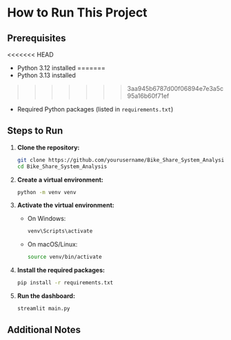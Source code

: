 # How to Run This Project

## Prerequisites
<<<<<<< HEAD
- Python 3.12 installed
=======
- Python 3.13 installed
>>>>>>> 3aa945b6787d00f06894e7e3a5c95a16b60f71ef
- Required Python packages (listed in `requirements.txt`)

## Steps to Run

1. **Clone the repository:**
    ```sh
    git clone https://github.com/yourusername/Bike_Share_System_Analysis.git
    cd Bike_Share_System_Analysis
    ```

2. **Create a virtual environment:**
    ```sh
    python -m venv venv
    ```

3. **Activate the virtual environment:**
    - On Windows:
      ```sh
      venv\Scripts\activate
      ```
    - On macOS/Linux:
      ```sh
      source venv/bin/activate
      ```

4. **Install the required packages:**
    ```sh
    pip install -r requirements.txt
    ```

5. **Run the dashboard:**
    ```sh
    streamlit main.py
    ```


## Additional Notes
